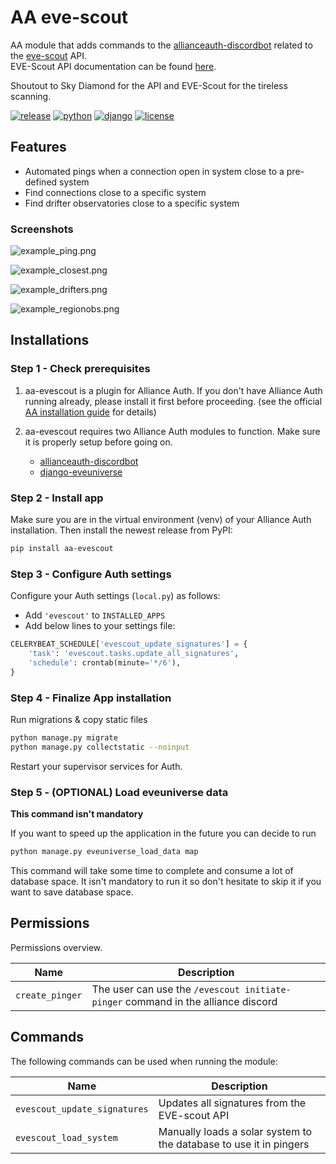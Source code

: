# AA eve-scout

AA module that adds commands to the [allianceauth-discordbot](https://github.com/Solar-Helix-Independent-Transport/allianceauth-discordbot/) related to the [eve-scout](https://eve-scout.com/) API. \
EVE-Scout API documentation can be found [here](https://api.eve-scout.com/ui).

Shoutout to Sky Diamond for the API and EVE-Scout for the tireless scanning.

[![release](https://img.shields.io/pypi/v/aa-evescout?label=release)](https://pypi.org/project/aa-evescout/)
[![python](https://img.shields.io/pypi/pyversions/aa-evescout)](https://pypi.org/project/aa-evescout/)
[![django](https://img.shields.io/pypi/djversions/aa-evescout?label=django)](https://pypi.org/project/aa-evescout/)
[![license](https://img.shields.io/badge/license-MIT-green)](https://gitlab.com/r0kym/aa-evescout/-/blob/master/LICENSE)

## Features
- Automated pings when a connection open in system close to a pre-defined system
- Find connections close to a specific system
- Find drifter observatories close to a specific system

### Screenshots

![example_ping.png](images/example_ping.png)

![example_closest.png](images/example_closest.png)

![example_drifters.png](images/example_drifters.png)

![example_regionobs.png](images/example_regionobs.png)

## Installations

### Step 1 - Check prerequisites

1. aa-evescout is a plugin for Alliance Auth. If you don't have Alliance Auth running already, please install it first before proceeding. (see the official [AA installation guide](https://allianceauth.readthedocs.io/en/latest/installation/auth/allianceauth/) for details)

2. aa-evescout requires two Alliance Auth modules  to function.
   Make sure it is properly setup before going on.
   - [allianceauth-discordbot](https://github.com/Solar-Helix-Independent-Transport/allianceauth-discordbot/)
   - [django-eveuniverse](https://gitlab.com/ErikKalkoken/django-eveuniverse)

### Step 2 - Install app

Make sure you are in the virtual environment (venv) of your Alliance Auth installation. Then install the newest release from PyPI:

```bash
pip install aa-evescout
```

### Step 3 - Configure Auth settings

Configure your Auth settings (`local.py`) as follows:

- Add `'evescout'` to `INSTALLED_APPS`
- Add below lines to your settings file:

```python
CELERYBEAT_SCHEDULE['evescout_update_signatures'] = {
    'task': 'evescout.tasks.update_all_signatures',
    'schedule': crontab(minute='*/6'),
}
```

### Step 4 - Finalize App installation

Run migrations & copy static files

```bash
python manage.py migrate
python manage.py collectstatic --noinput
```

Restart your supervisor services for Auth.

### Step 5 - (OPTIONAL) Load eveuniverse data

**This command isn't mandatory**

If you want to speed up the application in the future you can decide to run
```bash
python manage.py eveuniverse_load_data map
```

This command will take some time to complete and consume a lot of database space.
It isn't mandatory to run it so don't hesitate to skip it if you want to save database space.

## Permissions

Permissions overview.

| Name            | Description                                                                      |
|-----------------|----------------------------------------------------------------------------------|
| `create_pinger` | The user can use the `/evescout initiate-pinger` command in the alliance discord |

## Commands

The following commands can be used when running the module:

| Name                         | Description                                                        |
|------------------------------|--------------------------------------------------------------------|
| `evescout_update_signatures` | Updates all signatures from the EVE-scout API                      |
| `evescout_load_system`       | Manually loads a solar system to the database to use it in pingers |
